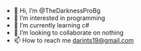 - 👋 Hi, I’m @TheDarknessProBg
- 👀 I’m interested in programming
- 🌱 I’m currently learning c#
- 💞️ I’m looking to collaborate on nothing
- 📫 How to reach me darints19@gmail.com

<!---
TheDarknessProBg/TheDarknessProBg is a ✨ special ✨ repository because its `README.md` (this file) appears on your GitHub profile.
You can click the Preview link to take a look at your changes.
--->
